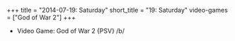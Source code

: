 +++
title = "2014-07-19: Saturday"
short_title = "19: Saturday"
video-games = ["God of War 2"]
+++


* Video Game: God of War 2 {PSV} /b/